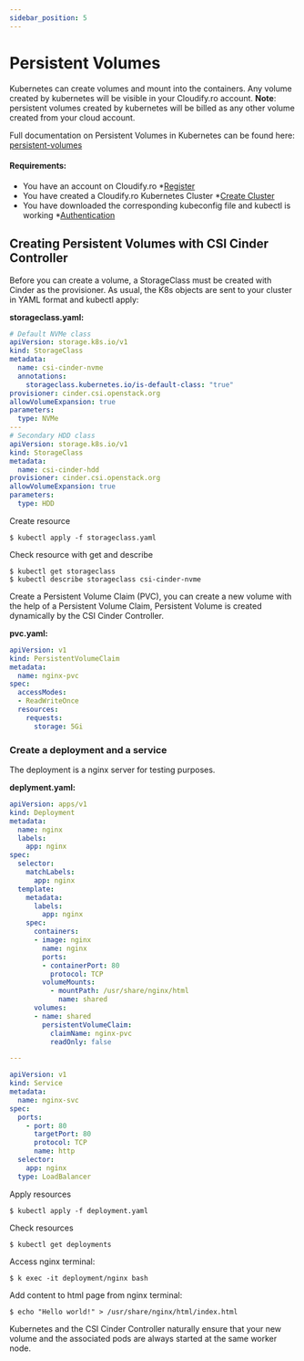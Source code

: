 ```yaml
---
sidebar_position: 5
---
```


# Persistent Volumes
Kubernetes can create volumes and mount into the containers. Any volume created by kubernetes will be visible in your Cloudify.ro account.
**Note**: persistent volumes created by kubernetes will be billed as any other volume created from your cloud account.

Full documentation on Persistent Volumes in Kubernetes can be found here:
[persistent-volumes](https://kubernetes.io/docs/concepts/storage/persistent-volumes/)

#### Requirements:
* You have an account on Cloudify.ro *[Register](https://cloudify.ro/)
* You have created a Cloudify.ro Kubernetes Cluster *[Create Cluster](./create-cluster)
* You have downloaded the corresponding kubeconfig file and kubectl is working *[Authentication](./authentication)

## Creating Persistent Volumes with CSI Cinder Controller
Before you can create a volume, a StorageClass must be created with Cinder as the provisioner. As usual, the K8s objects are sent to your cluster in YAML format and kubectl apply:

**storageclass.yaml:**
```yaml
# Default NVMe class
apiVersion: storage.k8s.io/v1
kind: StorageClass
metadata:
  name: csi-cinder-nvme
  annotations:
    storageclass.kubernetes.io/is-default-class: "true"
provisioner: cinder.csi.openstack.org
allowVolumeExpansion: true
parameters:
  type: NVMe
---
# Secondary HDD class
apiVersion: storage.k8s.io/v1
kind: StorageClass
metadata:
  name: csi-cinder-hdd
provisioner: cinder.csi.openstack.org
allowVolumeExpansion: true
parameters:
  type: HDD
```

Create resource
```shell
$ kubectl apply -f storageclass.yaml
```

Check resource with get and describe
```shell
$ kubectl get storageclass
$ kubectl describe storageclass csi-cinder-nvme
```

Create a Persistent Volume Claim (PVC), you can create a new volume with the help of a Persistent Volume Claim, Persistent Volume is created dynamically by the CSI Cinder Controller.

**pvc.yaml:**
```yaml
apiVersion: v1
kind: PersistentVolumeClaim
metadata:
  name: nginx-pvc
spec:
  accessModes:
  - ReadWriteOnce
  resources:
    requests:
      storage: 5Gi
```

### Create a deployment and a service
The deployment is a nginx server for testing purposes.

**deplyment.yaml:**
```yaml
apiVersion: apps/v1
kind: Deployment
metadata:
  name: nginx
  labels:
    app: nginx
spec:
  selector:
    matchLabels:
      app: nginx
  template:
    metadata:
      labels:
        app: nginx
    spec:
      containers:
      - image: nginx
        name: nginx
        ports:
        - containerPort: 80
          protocol: TCP
        volumeMounts:
          - mountPath: /usr/share/nginx/html
            name: shared
      volumes:
      - name: shared
        persistentVolumeClaim:
          claimName: nginx-pvc
          readOnly: false

---

apiVersion: v1
kind: Service
metadata:
  name: nginx-svc
spec:
  ports:
    - port: 80
      targetPort: 80
      protocol: TCP
      name: http
  selector:
    app: nginx
  type: LoadBalancer
```

Apply resources
```shell
$ kubectl apply -f deployment.yaml
```

Check resources
```shell
$ kubectl get deployments
```

Access nginx terminal:
```shell
$ k exec -it deployment/nginx bash
```

Add content to html page from nginx terminal:
```shell
$ echo "Hello world!" > /usr/share/nginx/html/index.html
```
Kubernetes and the CSI Cinder Controller naturally ensure that your new volume and the associated pods are always started at the same worker node.

